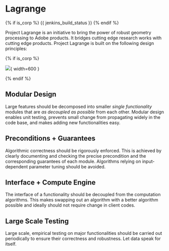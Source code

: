 # Lagrange

{% if is_corp %}
{{ jenkins_build_status }}
{% endif %}

Project Lagrange is an initiative to bring the power of robust geometry
processing to Adobe products. It bridges cutting edge research works with
cutting edge products. Project Lagrange is built on the following design
principles:

{% if is_corp %}

![](../corp/img/intro.png){ width=600 }

{% endif %}

## Modular Design

Large features should be decomposed into smaller _single functionality_ modules
that are _as decoupled as possible_ from each other.  Modular design enables
unit testing, prevents small change from propagating widely in the code base,
and makes adding new functionalities easy.

## Preconditions + Guarantees

Algorithmic correctness should be rigorously enforced.  This is achieved by
clearly documenting and checking the precise precondition and the corresponding
guarantees of each module.  Algorithms relying on input-dependent parameter
tuning should be avoided.

## Interface + Compute Engine

The interface of a functionality should be decoupled from the computation
algorithms.  This makes swapping out an algorithm with a better algorithm
possible and ideally should not require change in client codes.

## Large Scale Testing

Large scale, empirical testing on major functionalities should be carried out
periodically to ensure their correctness and robustness.  Let data speak for
itself.
